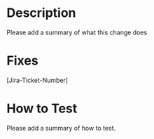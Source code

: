 # Description

Please add a summary of what this change does

# Fixes
[Jira-Ticket-Number]

# How to Test
Please add a summary of how to test.


